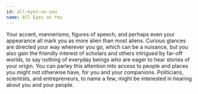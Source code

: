 ```yaml
---
id: all-eyes-on-you
name: All Eyes on You
---
```

Your accent, mannerisms, figures of speech, and perhaps even your appearance all mark you as more alien than most aliens. Curious glances are directed your way wherever you go, which can be a nuisance, but you also gain the friendly interest of scholars and others intrigued by far-off worlds, to say nothing of everyday beings who are eager to hear stories of your origin. You can parley this attention into access to people and places you might not otherwise have, for you and your companions. Politicians, scientists, and entrepreneurs, to name a few, might be interested in hearing about you and your people.